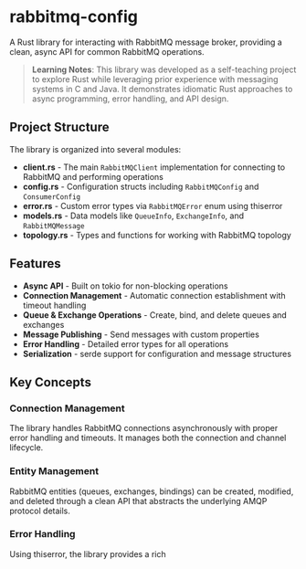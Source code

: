 # rabbitmq-config

A Rust library for interacting with RabbitMQ message broker, providing a clean, async API for common RabbitMQ operations.

> **Learning Notes**: This library was developed as a self-teaching project to explore Rust while leveraging prior experience with messaging systems in C and Java. It demonstrates idiomatic Rust approaches to async programming, error handling, and API design.

## Project Structure

The library is organized into several modules:

- **client.rs** - The main `RabbitMQClient` implementation for connecting to RabbitMQ and performing operations
- **config.rs** - Configuration structs including `RabbitMQConfig` and `ConsumerConfig`
- **error.rs** - Custom error types via `RabbitMQError` enum using thiserror
- **models.rs** - Data models like `QueueInfo`, `ExchangeInfo`, and `RabbitMQMessage`
- **topology.rs** - Types and functions for working with RabbitMQ topology

## Features

- **Async API** - Built on tokio for non-blocking operations
- **Connection Management** - Automatic connection establishment with timeout handling
- **Queue & Exchange Operations** - Create, bind, and delete queues and exchanges
- **Message Publishing** - Send messages with custom properties
- **Error Handling** - Detailed error types for all operations
- **Serialization** - serde support for configuration and message structures

## Key Concepts

### Connection Management

The library handles RabbitMQ connections asynchronously with proper error handling and timeouts. It manages both the connection and channel lifecycle.

### Entity Management

RabbitMQ entities (queues, exchanges, bindings) can be created, modified, and deleted through a clean API that abstracts the underlying AMQP protocol details.

### Error Handling

Using thiserror, the library provides a rich